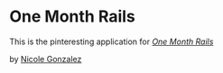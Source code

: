 # One Month Rails

This is the pinteresting application for 
[*One Month Rails*](http://onemonthrails.com)

by [Nicole Gonzalez](http://nicolegonzalez.com)